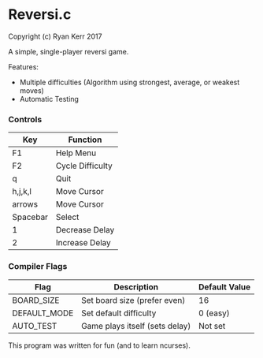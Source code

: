 # Reversi.c
Copyright (c) Ryan Kerr 2017

A simple, single-player reversi game.

Features:
- Multiple difficulties (Algorithm using strongest, average, or weakest moves)
- Automatic Testing

### Controls
| Key       | Function              |
| --------- | --------------------- |
| F1        | Help Menu             |
| F2        | Cycle Difficulty      |
| q         | Quit                  |
| h,j,k,l   | Move Cursor           |
| arrows    | Move Cursor           |
| Spacebar  | Select                |
| 1         | Decrease Delay        |
| 2         | Increase Delay        |

### Compiler Flags
| Flag          | Description                       | Default Value |
| ------------- | --------------------------------- | ------------- |
| BOARD_SIZE    | Set board size (prefer even)      | 16            |
| DEFAULT_MODE  | Set default difficulty            | 0 (easy)      |
| AUTO_TEST     | Game plays itself (sets delay)    | Not set       |

This program was written for fun (and to learn ncurses).
